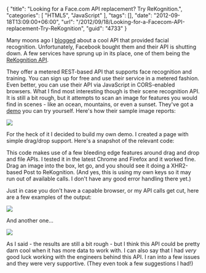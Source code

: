{
	"title": "Looking for a Face.com API replacement? Try ReKognition.",
	"categories": [
		"HTML5",
		"JavaScript"
	],
	"tags": [],
	"date": "2012-09-18T13:09:00+06:00",
	"url": "/2012/09/18/Looking-for-a-Facecom-API-replacement-Try-ReKognition",
	"guid": "4733"
}

Many moons ago I <a href="http://www.raymondcamden.com/index.cfm/2011/11/7/Facecom-API-released">blogged</a> about a cool API that provided facial recognition. Unfortunately, Facebook bought them and their API is shutting down. A few services have sprung up in its place, one of them being the <a href="http://rekognition.com/">ReKognition API</a>.
<!--more-->
They offer a metered REST-based API that supports face recognition and training. You can sign up for free and use their service in a metered fashion. Even better, you can use their API via JavaScript in CORS-enabled browsers. What I find most interesting though is their scene recognition API. It is still a bit rough, but it attempts to scan an image for features you would find in scenes - like an ocean, mountains, or even a sunset. They've got a <a href="http://rekognition.com/demo/">demo</a> you can try yourself. Here's how their sample image reports:

<img src="https://static.raymondcamden.com/images/ScreenClip124.png" />

For the heck of it I decided to build my own demo. I created a page with simple drag/drop support. Here's a snapshot of the relevant code:

<script src="https://gist.github.com/3744017.js?file=gistfile1.js"></script>

This code makes use of a few bleeding edge features around drag and drop and file APIs. I tested it in the latest Chrome and Firefox and it worked fine. Drag an image into the box, let go, and you should see it doing a XHR2-based Post to ReKognition. (And yes, this is using my own keys so it may run out of available calls. I don't have any good error handling there yet.)

Just in case you don't have a capable browser, or my API calls get cut, here are a few examples of the output:

<img src="https://static.raymondcamden.com/images/09.18.2012-12.05.png" />

And another one...

<img src="https://static.raymondcamden.com/images/ScreenClip125.png" />

As I said - the results are still a bit rough - but I think this API could be pretty darn cool when it has more data to work with. I can also say that I had <i>very</i> good luck working with the engineers behind this API. I ran into a few issues and they were very supportive. (They even took a few suggestions I had!)